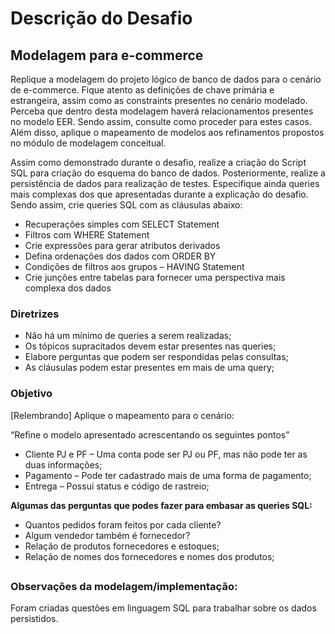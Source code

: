 # Descrição do Desafio

## Modelagem para e-commerce

Replique a modelagem do projeto lógico de banco de dados para o cenário de e-commerce. Fique atento as definições de chave primária e estrangeira, assim como as constraints presentes no cenário modelado. Perceba que dentro desta modelagem haverá relacionamentos presentes no modelo EER. Sendo assim, consulte como proceder para estes casos. Além disso, aplique o mapeamento de modelos aos refinamentos propostos no módulo de modelagem conceitual.

Assim como demonstrado durante o desafio, realize a criação do Script SQL para criação do esquema do banco de dados. Posteriormente, realize a persistência de dados para realização de testes. Especifique ainda queries mais complexas dos que apresentadas durante a explicação do desafio. Sendo assim, crie queries SQL com as cláusulas abaixo:

-   Recuperações simples com SELECT Statement
-   Filtros com WHERE Statement
-   Crie expressões para gerar atributos derivados
-   Defina ordenações dos dados com ORDER BY
-   Condições de filtros aos grupos – HAVING Statement
-   Crie junções entre tabelas para fornecer uma perspectiva mais complexa dos dados

### Diretrizes
-   Não há um mínimo de queries a serem realizadas;
-   Os tópicos supracitados devem estar presentes nas queries;
-   Elabore perguntas que podem ser respondidas pelas consultas;
-   As cláusulas podem estar presentes em mais de uma query;

### Objetivo


  
[Relembrando] Aplique o mapeamento para o cenário:

“Refine o modelo apresentado acrescentando os seguintes pontos”

-   Cliente PJ e PF – Uma conta pode ser PJ ou PF, mas não pode ter as duas informações;
-   Pagamento – Pode ter cadastrado mais de uma forma de pagamento;
-   Entrega – Possui status e código de rastreio;

**Algumas das perguntas que podes fazer para embasar as queries SQL:**

-   Quantos pedidos foram feitos por cada cliente?
-   Algum vendedor também é fornecedor?
-   Relação de produtos fornecedores e estoques;
-   Relação de nomes dos fornecedores e nomes dos produtos;

## 
### Observações da modelagem/implementação:
Foram criadas questões em linguagem SQL para trabalhar sobre os dados persistidos.
